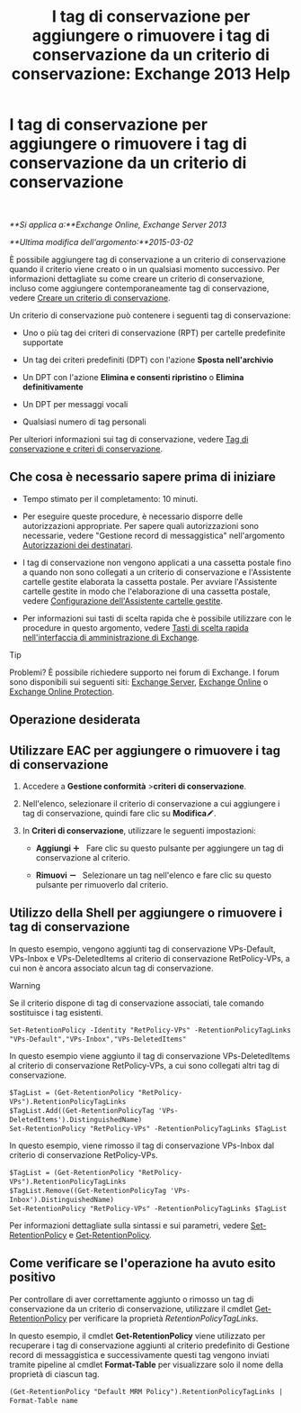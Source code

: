 ﻿---
title: 'I tag di conservazione per aggiungere o rimuovere i tag di conservazione da un criterio di conservazione: Exchange 2013 Help'
TOCTitle: I tag di conservazione per aggiungere o rimuovere i tag di conservazione da un criterio di conservazione
ms:assetid: 3a5196ce-2764-453d-9bc1-5ec22d06b40d
ms:mtpsurl: https://technet.microsoft.com/it-it/library/Dd362328(v=EXCHG.150)
ms:contentKeyID: 50480442
ms.date: 05/22/2018
mtps_version: v=EXCHG.150
ms.translationtype: MT
---

# I tag di conservazione per aggiungere o rimuovere i tag di conservazione da un criterio di conservazione

 

_**Si applica a:**Exchange Online, Exchange Server 2013_

_**Ultima modifica dell'argomento:**2015-03-02_

È possibile aggiungere tag di conservazione a un criterio di conservazione quando il criterio viene creato o in un qualsiasi momento successivo. Per informazioni dettagliate su come creare un criterio di conservazione, incluso come aggiungere contemporaneamente tag di conservazione, vedere [Creare un criterio di conservazione](create-a-retention-policy-exchange-2013-help.md).

Un criterio di conservazione può contenere i seguenti tag di conservazione:

  - Uno o più tag dei criteri di conservazione (RPT) per cartelle predefinite supportate

  - Un tag dei criteri predefiniti (DPT) con l'azione **Sposta nell'archivio**

  - Un DPT con l'azione **Elimina e consenti ripristino** o **Elimina definitivamente**

  - Un DPT per messaggi vocali

  - Qualsiasi numero di tag personali

Per ulteriori informazioni sui tag di conservazione, vedere [Tag di conservazione e criteri di conservazione](retention-tags-and-retention-policies-exchange-2013-help.md).

## Che cosa è necessario sapere prima di iniziare

  - Tempo stimato per il completamento: 10 minuti.

  - Per eseguire queste procedure, è necessario disporre delle autorizzazioni appropriate. Per sapere quali autorizzazioni sono necessarie, vedere "Gestione record di messaggistica" nell'argomento [Autorizzazioni dei destinatari](recipients-permissions-exchange-2013-help.md).

  - I tag di conservazione non vengono applicati a una cassetta postale fino a quando non sono collegati a un criterio di conservazione e l'Assistente cartelle gestite elaborata la cassetta postale. Per avviare l'Assistente cartelle gestite in modo che l'elaborazione di una cassetta postale, vedere [Configurazione dell'Assistente cartelle gestite](configure-the-managed-folder-assistant-exchange-2013-help.md).

  - Per informazioni sui tasti di scelta rapida che è possibile utilizzare con le procedure in questo argomento, vedere [Tasti di scelta rapida nell'interfaccia di amministrazione di Exchange](keyboard-shortcuts-in-the-exchange-admin-center-exchange-online-protection-help.md).


> [!TIP]
> Problemi? È possibile richiedere supporto nei forum di Exchange. I forum sono disponibili sui seguenti siti: <A href="https://go.microsoft.com/fwlink/p/?linkid=60612">Exchange Server</A>, <A href="https://go.microsoft.com/fwlink/p/?linkid=267542">Exchange Online</A> o <A href="https://go.microsoft.com/fwlink/p/?linkid=285351">Exchange Online Protection</A>.



## Operazione desiderata

## Utilizzare EAC per aggiungere o rimuovere i tag di conservazione

1.  Accedere a **Gestione conformità** \>**criteri di conservazione**.

2.  Nell'elenco, selezionare il criterio di conservazione a cui aggiungere i tag di conservazione, quindi fare clic su **Modifica**![Icona Modifica](images/JJ218640.6f53ccb2-1f13-4c02-bea0-30690e6ea71d(EXCHG.150).gif "Icona Modifica").

3.  In **Criteri di conservazione**, utilizzare le seguenti impostazioni:
    
      - **Aggiungi** ![Icona Aggiungi](images/JJ218640.c1e75329-d6d7-4073-a27d-498590bbb558(EXCHG.150).gif "Icona Aggiungi")   Fare clic su questo pulsante per aggiungere un tag di conservazione al criterio.
    
      - **Rimuovi** ![Icona Rimuovi](images/JJ657492.479b6ced-8d64-4277-a725-f17fea202b28(EXCHG.150).gif "Icona Rimuovi")   Selezionare un tag nell'elenco e fare clic su questo pulsante per rimuoverlo dal criterio.

## Utilizzo della Shell per aggiungere o rimuovere i tag di conservazione

In questo esempio, vengono aggiunti tag di conservazione VPs-Default, VPs-Inbox e VPs-DeletedItems al criterio di conservazione RetPolicy-VPs, a cui non è ancora associato alcun tag di conservazione.


> [!WARNING]
> Se il criterio dispone di tag di conservazione associati, tale comando sostituisce i tag esistenti.



    Set-RetentionPolicy -Identity "RetPolicy-VPs" -RetentionPolicyTagLinks "VPs-Default","VPs-Inbox","VPs-DeletedItems"

In questo esempio viene aggiunto il tag di conservazione VPs-DeletedItems al criterio di conservazione RetPolicy-VPs, a cui sono collegati altri tag di conservazione.

    $TagList = (Get-RetentionPolicy "RetPolicy-VPs").RetentionPolicyTagLinks
    $TagList.Add((Get-RetentionPolicyTag 'VPs-DeletedItems').DistinguishedName)
    Set-RetentionPolicy "RetPolicy-VPs" -RetentionPolicyTagLinks $TagList

In questo esempio, viene rimosso il tag di conservazione VPs-Inbox dal criterio di conservazione RetPolicy-VPs.

    $TagList = (Get-RetentionPolicy "RetPolicy-VPs").RetentionPolicyTagLinks
    $TagList.Remove((Get-RetentionPolicyTag 'VPs-Inbox').DistinguishedName)
    Set-RetentionPolicy "RetPolicy-VPs" -RetentionPolicyTagLinks $TagList

Per informazioni dettagliate sulla sintassi e sui parametri, vedere [Set-RetentionPolicy](https://technet.microsoft.com/it-it/library/dd335196\(v=exchg.150\)) e [Get-RetentionPolicy](https://technet.microsoft.com/it-it/library/dd298086\(v=exchg.150\)).

## Come verificare se l'operazione ha avuto esito positivo

Per controllare di aver correttamente aggiunto o rimosso un tag di conservazione da un criterio di conservazione, utilizzare il cmdlet [Get-RetentionPolicy](https://technet.microsoft.com/it-it/library/dd298086\(v=exchg.150\)) per verificare la proprietà *RetentionPolicyTagLinks*.

In questo esempio, il cmdlet **Get-RetentionPolicy** viene utilizzato per recuperare i tag di conservazione aggiunti al criterio predefinito di Gestione record di messaggistica e successivamente questi tag vengono inviati tramite pipeline al cmdlet **Format-Table** per visualizzare solo il nome della proprietà di ciascun tag.

    (Get-RetentionPolicy "Default MRM Policy").RetentionPolicyTagLinks | Format-Table name

